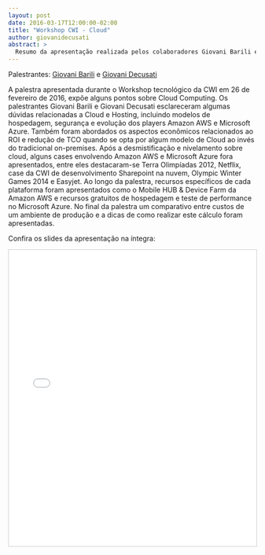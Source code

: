 ```yaml
---
layout: post
date: 2016-03-17T12:00:00-02:00
title: "Workshop CWI - Cloud"
author: giovanidecusati
abstract: >
  Resumo da apresentação realizada pelos colaboradores Giovani Barili e Giovani Decusati no Workshop.
---
```


Palestrantes: [Giovani Barili](https://www.linkedin.com/in/giovanibarili) e [Giovani Decusati](https://www.linkedin.com/in/giovani-decusati-48a22613)

A palestra apresentada durante o Workshop tecnológico da CWI em 26 de fevereiro de 2016, expõe alguns pontos sobre Cloud Computing.
Os palestrantes Giovani Barili e Giovani Decusati esclareceram algumas dúvidas relacionadas a Cloud e Hosting, incluindo modelos de hospedagem, segurança e evolução dos players Amazon AWS e Microsoft Azure.
Também foram abordados os aspectos econômicos relacionados ao ROI e redução de TCO quando se opta por algum modelo de Cloud ao invés do tradicional on-premises. 
Após a desmistificação e nivelamento sobre cloud, alguns cases envolvendo Amazon AWS e Microsoft Azure fora apresentados, entre eles destacaram-se Terra Olimpíadas 2012, Netflix, case da CWI de desenvolvimento Sharepoint na nuvem, Olympic Winter Games 2014 e Easyjet. Ao longo da palestra, recursos específicos de cada plataforma foram apresentados como o Mobile HUB & Device Farm da Amazon AWS e recursos gratuitos de hospedagem e teste de performance no Microsoft Azure.
No final da palestra um comparativo entre custos de um ambiente de produção e a dicas de como realizar este cálculo foram apresentadas.

Confira os slides da apresentação na íntegra:

<center>
  <iframe src="//www.slideshare.net/slideshow/embed_code/key/FicV0YbsHgDi2l" width="740" height="603" frameborder="0" marginwidth="0" marginheight="0" scrolling="no" style="border:1px solid #CCC; border-width:1px; margin-bottom:5px; max-width: 100%;" allowfullscreen> </iframe>
</center>
